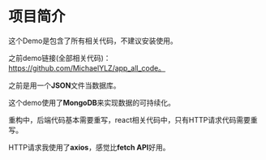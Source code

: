 # 项目简介

这个Demo是包含了所有相关代码，不建议安装使用。

之前demo链接(全部相关代码)：https://github.com/MichaelYLZ/app_all_code。

之前是用一个**JSON**文件当数据库。

这个demo使用了**MongoDB**来实现数据的可持续化。

重构中，后端代码基本需要重写，react相关代码中，只有HTTP请求代码需要重写。

HTTP请求我使用了**axios**，感觉比**fetch API**好用。